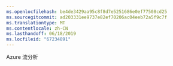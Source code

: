 ```yaml
---
ms.openlocfilehash: be4de3429aa95c8f8d7e5251686e0ef77508cd25
ms.sourcegitcommit: ad203331ee9737e82ef70206ac04eeb72a5f9c7f
ms.translationtype: MT
ms.contentlocale: zh-CN
ms.lasthandoff: 06/18/2019
ms.locfileid: "67234891"
---
```

Azure 流分析